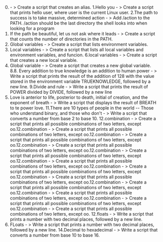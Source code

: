 0. <o> - > Create a script that creates an alias.
1.Hello you - > Create a script that prints hello user, where user is the current Linux user.
2.The path to success is to take massive, determined action - > Add /action to the PATH. /action should be the last directory the shell looks into when looking for a program
3. If the path be beautiful, let us not ask where it leads - > Create a script that counts the number of directories in the PATH.
4. Global variables - > Create a script that lists environment variables.
5. Local variables - > Create a script that lists all local variables and environment variables, and funcion.
6.local variables - > Create a script that creates a new local variable.
7. Global variable - > Create a script that creates a new global variable.
8.8. Every addition to true knowledge is an addition to human power - > Write a script that prints the result of the addition of 128 with the value stored in the environment variable TRUEKNOWLEDGE, followed by a new line.
9.Divide and rule - > Write a script that prints the result of POWER divided by DIVIDE, followed by a new line
10. Love is anterior to life, posterior to death, initial of creation, and the exponent of breath - > Write a script that displays the result of BREATH to te power love.
11.There are 10 types of people in the world -- Those who understand binary, and those who don't - > Write a script that converts a number from base 2 to base 10.
12.combination - > Create a script that prints all possible combinations of two letters, except oo.12.combination - > Create a script that prints all possible combinations of two letters, except oo.12.combination - > Create a script that prints all possible combinations of two letters, except oo.12.combination - > Create a script that prints all possible combinations of two letters, except oo.12.combination - > Create a script that prints all possible combinations of two letters, except oo.12.combination - > Create a script that prints all possible combinations of two letters, except oo.12.combination - > Create a script that prints all possible combinations of two letters, except oo.12.combination - > Create a script that prints all possible combinations of two letters, except oo.12.combination - > Create a script that prints all possible combinations of two letters, except oo.12.combination - > Create a script that prints all possible combinations of two letters, except oo.12.combination - > Create a script that prints all possible combinations of two letters, except oo.12.combination - > Create a script that prints all possible combinations of two letters, except oo.
12.floats - > Write a script that prints a number with two decimal places, followed by a new line.
13. FLoats - > Write a script that prints a number with two decimal places, followed by a new line.
14.Decimal to hexadecimal - > Write a script that converts a number from base 10 to base 16.







